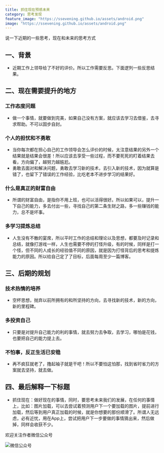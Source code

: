 ```yaml
---
title: 抓住现在预感未来
category: 思考发现
feature_image: "https://ssevening.github.io/assets/android.png"
image: "https://ssevening.github.io/assets/android.png"
---
```


说一下近期的一些思考，现在和未来的思考方式

<!-- more -->


## 一、背景
* 近期工作上领导给了不好的评价。所以工作需要反思。下面逻列一些反思结果。

## 二、现在需要提升的地方
### 工作态度问题
* 做一个事情，就要做到完美，如果自己没有方案，就应该去学习去借鉴，去寻求帮助。不可以固步自封。

### 个人的担忧和不勇敢
* 当你每次都在担心自己的工作领导会怎么评价的时候，太注意结果的另外一个结果就是结果会很差！所以应该去享受一些过程，而不要死死的盯着结果去看，方向偏了，越努力越尴尬。
* 勇敢去面对和解决问题，勇敢去学习新的技术，去引入新的技术，因为就算是错了，也留下了错误的工作经验，比吃老本不进步学习的结果好。

### 什么是真正的财富自由
* 所谓的财富自由，是指你不用上班，也可以活得很好。所以如果可以，提升一下自己的能力，多去付出一些，寻找自己的第二条生财之路，多一些赚钱的能力，总不是坏事。

### 多学习提炼总结
* 人生没有不散的宴席，所以平时工作的总结和理论以及思想，都要及时记录和总结，就像打游戏一样，人生也需要不停的打怪升级，有的时候，同样是打一个怪，但不同的人成长的经验值不同的原因，就是因为打怪背后的思考和提炼能力的原因。所以给自己定了了目标，后面每周至少一篇博客。

## 三、后期的规划

### 技术热情的培养
* 空杯思想，抛弃以前所拥有的和所坚持的方向，去寻找新的技术，新的方向，新的里程碑。

### 多投资自己
* 只要是对提升自己能力的利的事情，就去努力去争取，去学习，哪怕是花钱，也要把自己的能力提上去。

### 不怕事，反正生活已安稳
* 再不疯狂就老了，撸起袖子就是干吧！所以不要怕这怕那，找到省时省力的方案就去坚持，就去做。


## 四、最后解释一下标题
* 抓住现在：做好现在的事情，同时，要思考未来我们的发展，在任何的事情上，比如：图片加载，可以去尝试着预测用户下一个要加载的图片，提前进行加载，然后等到用户真正加载的时候，就是你想要的那份顺滑了。所谓人无远虑，必有近忧，用在App上，尝试把用户下一步要做的事情猜出来，然后做掉，同样会收获不少。




欢迎关注作者微信公众号

![微信公众号](https://ssevening.github.io/assets/weichat_qrcode.jpg)



